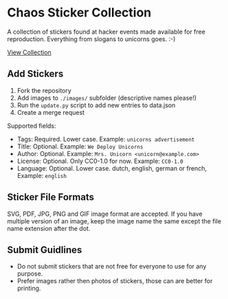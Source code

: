 # Chaos Sticker Collection

A collection of stickers found at hacker events made available for free reproduction. Everything from slogans to unicorns goes. :-)

[View Collection](https://mwarning.github.io/chaos-sticker-collection/)

## Add Stickers

1. Fork the repository
2. Add images to `./images/` subfolder (descriptive names please!)
3. Run the `update.py` script to add new entries to data.json
4. Create a merge request

Supported fields:

* Tags: Required. Lower case. Example: `unicorns advertisement`
* Title: Optional. Example: `We Deploy Unicorns`
* Author: Optional. Example: `Mrs. Unicorn <unicorn@example.com>`
* License: Optional. Only CC0-1.0 for now. Example: `CC0-1.0`
* Language: Optional. Lower case. dutch, english, german or french, Example: `english`

## Sticker File Formats

SVG, PDF, JPG, PNG and GIF image format are accepted. If you have multiple version of an image, keep the image name the same except the file name extension after the dot.

## Submit Guidlines

* Do not submit stickers that are not free for everyone to use for any purpose.
* Prefer images rather then photos of stickers, those can are better for printing.
